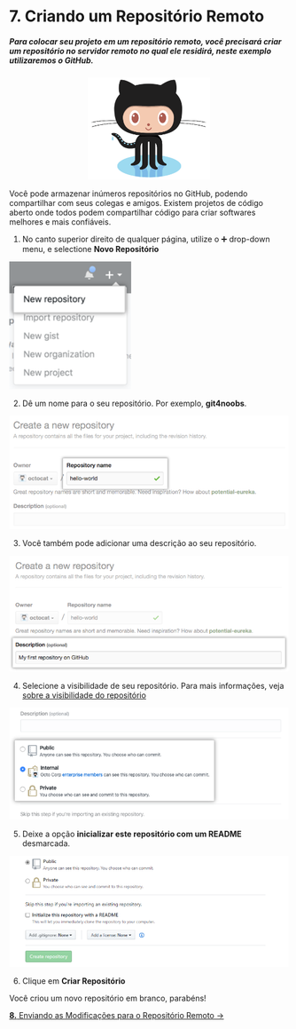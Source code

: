 # **7.** Criando um Repositório Remoto

##### Para colocar seu projeto em um repositório remoto, você precisará criar um repositório no servidor remoto no qual ele residirá, neste exemplo utilizaremos o GitHub.

<div align="center">
  <img src="/Images/Tutorial/Octocat.png" alt="Git" width="220px" /> 
</div>

Você pode armazenar inúmeros repositórios no GitHub, podendo compartilhar com seus colegas e amigos. Existem projetos de código aberto  onde todos podem compartilhar código para criar softwares melhores e mais confiáveis.

1. No canto superior direito de qualquer página, utilize o ➕ drop-down menu, e selectione **Novo Repositório**

<img src="/Images/Tutorial/repo-create.png" alt="Git" width="220px" /> 

2. Dê um nome para o seu repositório. Por exemplo, **git4noobs**.

<img src="/Images/Tutorial/create-repository-name.png" alt="Git" width="620px" />

3. Você também pode adicionar uma descrição ao seu repositório.

<img src="/Images/Tutorial/create-repository-desc.png" alt="Git" width="620px" />

4. Selecione a visibilidade de seu repositório. Para mais informações, veja [sobre a visibilidade do repositório](https://help.github.com/pt/github/creating-cloning-and-archiving-repositories/about-repository-visibility)

<img src="/Images/Tutorial/create-repository-public-private.png" alt="Git" width="620px" />

5. Deixe a opção **inicializar este repositório com um README** desmarcada.

<img src="/Images/Tutorial/create-repository-readme.png" alt="Git" width="820px" />

6. Clique em **Criar Repositório**

Você criou um novo repositório em branco, parabéns!

[**8.** Enviando as Modificações para o Repositório Remoto &rarr;](https://github.com/Pampa-Devs/git-tutorial/blob/master/Tutorial/8-pushing-to-remote-repository.md)
